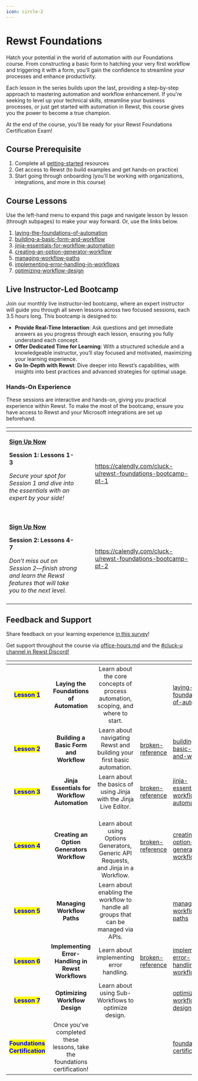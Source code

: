 ```yaml
---
icon: circle-2
---
```


# Rewst Foundations

Hatch your potential in the world of automation with our Foundations course. From constructing a basic form to hatching your very first workflow and triggering it with a form, you'll gain the confidence to streamline your processes and enhance productivity.

Each lesson in the series builds upon the last, providing a step-by-step approach to mastering automation and workflow enhancement. If you're seeking to level up your technical skills, streamline your business processes, or just get started with automation in Rewst, this course gives you the power to become a true champion.

At the end of the course, you'll be ready for your Rewst Foundations Certification Exam!

## Course Prerequisite

1. Complete all [getting-started](../getting-started/ "mention") resources
2. Get access to Rewst (to build examples and get hands-on practice)
3. Start going through onboarding (you'll be working with organizations, integrations, and more in this course)

## Course Lessons

Use the left-hand menu to expand this page and navigate lesson by lesson (through subpages) to make your way forward. Or, use the links below.

1. [laying-the-foundations-of-automation](laying-the-foundations-of-automation/ "mention")
2. [building-a-basic-form-and-workflow](building-a-basic-form-and-workflow/ "mention")
3. [jinja-essentials-for-workflow-automation](jinja-essentials-for-workflow-automation/ "mention")
4. [creating-an-option-generator-workflow](creating-an-option-generator-workflow/ "mention")
5. [managing-workflow-paths](managing-workflow-paths/ "mention")
6. [implementing-error-handling-in-workflows](implementing-error-handling-in-workflows/ "mention")
7. [optimizing-workflow-design](optimizing-workflow-design/ "mention")

## Live Instructor-Led Bootcamp

Join our monthly live instructor-led bootcamp, where an expert instructor will guide you through all seven lessons across two focused sessions, each 3.5 hours long. This bootcamp is designed to:

* **Provide Real-Time Interaction**: Ask questions and get immediate answers as you progress through each lesson, ensuring you fully understand each concept.
* **Offer Dedicated Time for Learning**: With a structured schedule and a knowledgeable instructor, you’ll stay focused and motivated, maximizing your learning experience.
* **Go In-Depth with Rewst**: Dive deeper into Rewst’s capabilities, with insights into best practices and advanced strategies for optimal usage.

### Hands-On Experience

These sessions are interactive and hands-on, giving you practical experience within Rewst. To make the most of the bootcamp, ensure you have access to Rewst and your Microsoft integrations are set up beforehand.

<table data-view="cards"><thead><tr><th></th><th></th><th></th><th data-hidden data-card-target data-type="content-ref"></th></tr></thead><tbody><tr><td><p><a href="https://calendly.com/cluck-u/rewst-foundations-bootcamp-pt-1"><strong>Sign Up Now</strong></a></p><p></p><p><strong>Session 1: Lessons 1-3</strong></p><p></p><p><em>Secure your spot for Session 1 and dive into the essentials with an expert by your side!</em><br><br></p></td><td></td><td></td><td><a href="https://calendly.com/cluck-u/rewst-foundations-bootcamp-pt-1">https://calendly.com/cluck-u/rewst-foundations-bootcamp-pt-1</a></td></tr><tr><td><p><a href="https://calendly.com/cluck-u/rewst-foundations-bootcamp-pt-2"><strong>Sign Up Now</strong></a></p><p></p><p><strong>Session 2: Lessons 4-7</strong></p><p></p><p><em>Don’t miss out on Session 2—finish strong and learn the  Rewst features that will take you to the next level.</em></p></td><td></td><td></td><td><a href="https://calendly.com/cluck-u/rewst-foundations-bootcamp-pt-2">https://calendly.com/cluck-u/rewst-foundations-bootcamp-pt-2</a></td></tr><tr><td></td><td></td><td></td><td></td></tr></tbody></table>



## Feedback and Support

Share feedback on your learning experience [in this survey](https://www.surveymonkey.com/r/rewsttrainingfeedback)!

Get support throughout the course via [office-hours.md](../office-hours.md "mention") and the [#cluck-u channel in Rewst Discord!](https://discord.com/channels/936789089703845988/1121465945295167588)

<table data-view="cards"><thead><tr><th align="center"></th><th align="center"></th><th align="center"></th><th data-hidden data-type="content-ref"></th><th data-hidden data-card-target data-type="content-ref"></th></tr></thead><tbody><tr><td align="center"><mark style="color:blue;"><strong>Lesson 1</strong></mark></td><td align="center"><strong>Laying the Foundations of Automation</strong></td><td align="center">Learn about the core concepts of process automation, scoping, and where to start.</td><td></td><td><a href="laying-the-foundations-of-automation/">laying-the-foundations-of-automation</a></td></tr><tr><td align="center"><mark style="color:blue;"><strong>Lesson 2</strong></mark></td><td align="center"><strong>Building a Basic Form and Workflow</strong></td><td align="center">Learn about navigating Rewst and building your first basic automation.</td><td><a href="../rewst-foundations/broken-reference/">broken-reference</a></td><td><a href="building-a-basic-form-and-workflow/">building-a-basic-form-and-workflow</a></td></tr><tr><td align="center"><mark style="color:blue;"><strong>Lesson 3</strong></mark></td><td align="center"><strong>Jinja Essentials for Workflow Automation</strong></td><td align="center">Learn about the basics of using Jinja with the Jinja Live Editor.</td><td><a href="../rewst-foundations/broken-reference/">broken-reference</a></td><td><a href="jinja-essentials-for-workflow-automation/">jinja-essentials-for-workflow-automation</a></td></tr><tr><td align="center"><mark style="color:blue;"><strong>Lesson 4</strong></mark></td><td align="center"><strong>Creating an Option Generators Workflow</strong></td><td align="center"><br>Learn about using Options Generators, Generic API Requests, and Jinja in a Workflow.</td><td><a href="../rewst-foundations/broken-reference/">broken-reference</a></td><td><a href="creating-an-option-generator-workflow/">creating-an-option-generator-workflow</a></td></tr><tr><td align="center"><mark style="color:blue;"><strong>Lesson 5</strong></mark></td><td align="center"><strong>Managing Workflow Paths</strong></td><td align="center">Learn about enabling the workflow to handle all groups that can be managed via APIs.</td><td></td><td><a href="managing-workflow-paths/">managing-workflow-paths</a></td></tr><tr><td align="center"><mark style="color:blue;"><strong>Lesson 6</strong></mark></td><td align="center"><strong>Implementing Error-Handling in Rewst Workflows</strong></td><td align="center">Learn about implementing error handling.</td><td><a href="../rewst-foundations/broken-reference/">broken-reference</a></td><td><a href="implementing-error-handling-in-workflows/">implementing-error-handling-in-workflows</a></td></tr><tr><td align="center"><mark style="color:blue;"><strong>Lesson 7</strong></mark></td><td align="center"><strong>Optimizing Workflow Design</strong></td><td align="center">Learn about using Sub-Workflows to optimize design.</td><td></td><td><a href="optimizing-workflow-design/">optimizing-workflow-design</a></td></tr><tr><td align="center"><mark style="color:blue;"><strong>Foundations Certification</strong></mark></td><td align="center">Once you've completed these lessons, take the foundations certification!</td><td align="center"></td><td></td><td><a href="foundations-certification.md">foundations-certification.md</a></td></tr></tbody></table>
